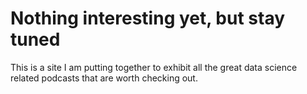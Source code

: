 # Nothing interesting yet, but stay tuned
This is a site I am putting together to exhibit all the great data science related podcasts that are worth checking out.
